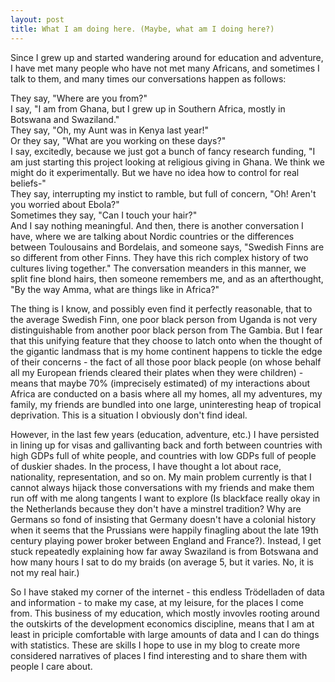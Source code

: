 ```yaml
---
layout: post
title: What I am doing here. (Maybe, what am I doing here?)
---
```


Since I grew up and started wandering around for education and adventure, I have met many people who have not met many Africans, and sometimes I talk to them, and many times our conversations happen as follows:
<br>

<span class="important">
They say, "Where are you from?"
<br>I say, "I am from Ghana, but I grew up in Southern Africa, mostly in Botswana and Swaziland."
<br> They say, "Oh, my Aunt was in Kenya last year!"
</span>
<br>
<span class="important">
Or they say, "What are you working on these days?"<br>
I say, excitedly, because we just got a bunch of fancy research funding, "I am just starting this project looking at religious giving in Ghana. We think we might do it experimentally. But we have no idea how to control for real beliefs-"<br>
They say, interrupting my instict to ramble, but full of concern, "Oh! Aren't you worried about Ebola?"
</span>
<br>
<span class="important">
Sometimes they say, "Can I touch your hair?"<br>
And I say nothing meaningful.
</span>

<span class="important">
And then, there is another conversation I have, where we are talking about Nordic countries or the differences between Toulousains and Bordelais, and someone says, "Swedish Finns are so different from other Finns. They have this rich complex history of two cultures living together." The conversation meanders in this manner, we split fine blond hairs, then someone remembers me, and as an afterthought, "By the way Amma, what are things like in Africa?" 
</span>

The thing is I know, and possibly even find it perfectly reasonable, that to the average Swedish Finn, one poor black person from Uganda is not very distinguishable from another poor black person from The Gambia. But I fear that this unifying feature that they choose to latch onto when the thought of the gigantic landmass that is my home continent happens to tickle the edge of their concerns - the fact of all those poor black people (on whose behalf all my European friends cleared their plates when they were children) - means that maybe 70% (imprecisely estimated) of my interactions about Africa are conducted on a basis where all my homes, all my adventures, my family, my friends are bundled into one large, uninteresting heap of tropical deprivation. This is a situation I obviously don't find ideal. 

However, in the last few years (education, adventure, etc.) I have persisted in lining up for visas and gallivanting back and forth between countries with high GDPs full of white people, and countries with low GDPs full of people of duskier shades. In the process, I have thought a lot about race, nationality, representation, and so on. My main problem currently is that I cannot always hijack those conversations with my friends and make them run off with me along tangents I want to explore (Is blackface really okay in the Netherlands because they don't have a minstrel tradition? Why are Germans so fond of insisting that Germany doesn't have a colonial history when it seems that the Prussians were happily finagling about the late 19th century playing power broker between England and France?). Instead, I get stuck repeatedly explaining how far away Swaziland is from Botswana and how many hours I sat to do my braids (on average 5, but it varies. No, it is not my real hair.)

So I have staked my corner of the internet - this endless Trödelladen of data and information - to make my case, at my leisure, for the places I come from. This business of my education, which mostly invovles rooting around the outskirts of the development economics discipline, means that I am at least in priciple comfortable with large amounts of data and I can do things with statistics. These are skills I hope to use in my blog to create more considered narratives of places I find interesting and to share them with people I care about.

